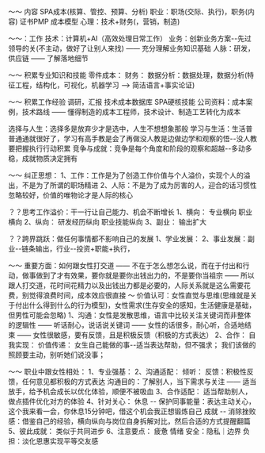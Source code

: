 ～～ 内容
SPA成本(核算、管控、预算、分析)
职业：职场(交际、执行)，职务(内容)
证书PMP
成本模型
心理：技术+财务(，营销，制造)



～～：工作
技术：计算机+AI（高效处理日常工作）
业务：创新业务方案--先过领导的关(不主动，做好了让别人来找) —— 充分理解业务知识基础
人脉：研发，供应链 —— 了解落地细节





～～ 积累专业知识和技能
零件成本：
财务：
数据分析：数据处理，数据分析(特征工程，结构化，可视化，机器学习 --> 简洁语言+事实论证)



～～ 积累工作经验
调研，汇报
技术成本数据库
SPA硬核技能
公司资料：成本案例，技术路线 —— 懂得制造的成本工程师，技术设计、制造工艺转化为成本





选择与人生：选择多是放弃少才是选中，人生不想想象那般
学习与生活：生活普普通通就很好了，学习有高手教是会了再做没人教是边做边学和观察的悟--没人教要把握执行行动积累
竞争与成就：竞争是每个角度和阶段的观察和超越--多动多稳，成就物质决定拥有





～～ 纠正思想：
1、工作：工作是为了创造工作价值与个人溢价，实现个人的溢出，不是为了所谓的职场精进
2、人际：不是为了成为厉害的人，迎合的话习惯性忽略较好，价值的唯物论才是人际的核心



？？思考工作溢价：干一行让自己能力、机会不断增长
1、横向：
	专业横向
	职业横向
2、纵向：
	研发经历纵向
	职业技能纵向
3、副业：
	输出扩大



？？跨界跳跃：做任何事情都不影响自己的发展
1、学业发展：
2、事业发展：副业--链条输出，行业--投资+职能+执行，





～～ 重要方面：如何跟女性打交道 —— 不在于怎么想怎么说，而在于付出和行动，做事做到了才有效果，要你就是要你出钱出力的，不是要你当祖宗 —— 所以跟人打交道，花时间花精力以及出钱出力都是必要的，人际关系就是这么需要花费，别觉得浪费时间，成本效应很直接
～ 价值认可：女性直觉与思维(思维就是关于付出什么得到什么的行为模型)，女性需求(生存安全的感知，生活健康是基础，但男性可能会忽略)
1、沟通：女性是发散思维，语言中比较关注关键词而非整体的逻辑性 
—— 听话耐心，说话说关键词
—— 女性的话很多，耐心听，合适地结束
—— 女性很敏感，要有反馈，且是积极反馈（积极的方式表达）
2、合作：
自我实现：
价值传递：
	女生自己能做的事--适当表达帮助，但不强求；
	我们该做的照顾要主动，别听她们说没事；

～～ 职业中跟女性相处：
1、专业强基：
2、沟通适配：
	倾听：
	反馈：积极性反馈，任何意见都积极的方式表达
	沟通目的：了解别人，当下需求与关注 —— 适当放手，给予机会成长以优化体验，顺便不被吸血
3、合作适配：
	适当帮助别人，做点插件优化对方的体验
4、针对关心：
	休息 -- 保护同事能量：表达主动关心，这个我来看一会，你休息15分钟吧，借这个机会我正想锻炼自己
	成就 -- 消除挫败感：借鉴自己的经验，横向纵向与岗位自身拆解对比，然后合适的方式提醒翻篇
5、彼此成就：
	类似于共同进步
6、注意要点：
	疲惫
	情绪
	安全：隐私｜边界
	负担：淡化恩惠实现平等交友感	